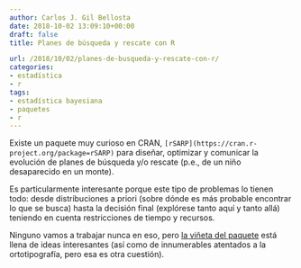 ```yaml
---
author: Carlos J. Gil Bellosta
date: 2018-10-02 13:09:10+00:00
draft: false
title: Planes de búsqueda y rescate con R

url: /2018/10/02/planes-de-busqueda-y-rescate-con-r/
categories:
- estadística
- r
tags:
- estadística bayesiana
- paquetes
- r
---
```


Existe un paquete muy curioso en CRAN, `[rSARP](https://cran.r-project.org/package=rSARP)` para diseñar, optimizar y comunicar la evolución de planes de búsqueda y/o rescate (p.e., de un niño desaparecido en un monte).

Es particularmente interesante porque este tipo de problemas lo tienen todo: desde distribuciones a priori (sobre dónde es más probable encontrar lo que se busca) hasta la decisión final (explórese tanto aquí y tanto allá) teniendo en cuenta restricciones de tiempo y recursos.

Ninguno vamos a trabajar nunca en eso, pero [la viñeta del paquete](https://cran.r-project.org/web/packages/rSARP/vignettes/rSARP.pdf) está llena de ideas interesantes (así como de innumerables atentados a la ortotipografía, pero esa es otra cuestión).
